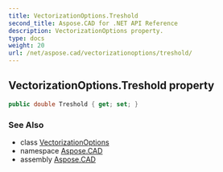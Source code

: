 ```yaml
---
title: VectorizationOptions.Treshold
second_title: Aspose.CAD for .NET API Reference
description: VectorizationOptions property. 
type: docs
weight: 20
url: /net/aspose.cad/vectorizationoptions/treshold/
---
```

## VectorizationOptions.Treshold property

```csharp
public double Treshold { get; set; }
```

### See Also

* class [VectorizationOptions](../)
* namespace [Aspose.CAD](../../vectorizationoptions/)
* assembly [Aspose.CAD](../../../)


